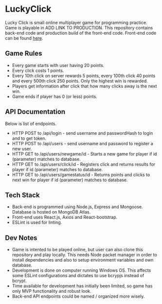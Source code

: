 # LuckyClick
Lucky Click is small online multiplayer game for programming practice.
Game is playable in ADD LINK TO PRODUCTION. This repository
contains back-end code and production build of the front-end code.
Front-end code can be found [here](https://github.com/teepiik/LuckyClick_Frontend).

## Game Rules
* Every game starts with user having 20 points.
* Every click costs 1 points.
* Every 10th click on server rewards 5 points, every 100th click 40 points
and every 500th click 250 points. Only the highest win is rewarded.
* Players get information after click that how many clicks away is the next win.
* Game ends if player has 0 (or less) points.

## API Documentation
Below is list of endpoints.
* HTTP POST to /api/login - send username and passwordHash to login and to get token.
* HTTP POST to /api/users - send username and password to register a new user.
* HTTP GET to /api/users/newgame/id - Starts a new game for player if id (parameter) matches to database.
* HTTP GET to /api/users/click/id - Registers click and returns results for player if id (parameter) matches to database.
* HTTP GET to /api/users/gamestatus/id - Returns points and clicks to next win for player if id (parameter) matches to database.


## Tech Stack
* Back-end is programmed using Node.js, Express and Mongoose. Database is hosted on MongoDB Atlas.
* Front-end uses React.js, Axios and React-bootstrap.
* ESLint is used for linting.

## Dev Notes
* Game is intented to be played online, but user can also clone this repository and play locally. This needs Node packet manager in order to install dependencies and also to setup environment variables and own database.
* Development is done on computer running Windows OS. This affects some ESLint configurations and dictates to use bcrypjs instead of bcrypt.
* Time available for development has initially been limited, so game has only MVP functionality and robust look.
* Back-end API endpoints could be named / organized more wisely.